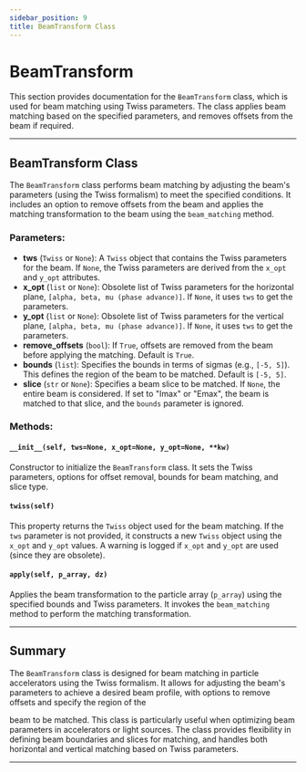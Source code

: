 ```yaml
---
sidebar_position: 9
title: BeamTransform Class
---
```

# BeamTransform

This section provides documentation for the `BeamTransform` class, which is used for beam matching using Twiss parameters. 
The class applies beam matching based on the specified parameters, and removes offsets from the beam if required.


---

## BeamTransform Class

The `BeamTransform` class performs beam matching by adjusting the beam's parameters (using the Twiss formalism) to meet the specified conditions. It includes an option to remove offsets from the beam and applies the matching transformation to the beam using the `beam_matching` method.

### Parameters:
- **tws** (`Twiss` or `None`): A `Twiss` object that contains the Twiss parameters for the beam. If `None`, the Twiss parameters are derived from the `x_opt` and `y_opt` attributes.
- **x_opt** (`list` or `None`): Obsolete list of Twiss parameters for the horizontal plane, `[alpha, beta, mu (phase advance)]`. If `None`, it uses `tws` to get the parameters.
- **y_opt** (`list` or `None`): Obsolete list of Twiss parameters for the vertical plane, `[alpha, beta, mu (phase advance)]`. If `None`, it uses `tws` to get the parameters.
- **remove_offsets** (`bool`): If `True`, offsets are removed from the beam before applying the matching. Default is `True`.
- **bounds** (`list`): Specifies the bounds in terms of sigmas (e.g., `[-5, 5]`). This defines the region of the beam to be matched. Default is `[-5, 5]`.
- **slice** (`str` or `None`): Specifies a beam slice to be matched. If `None`, the entire beam is considered. If set to "Imax" or "Emax", the beam is matched to that slice, and the `bounds` parameter is ignored.

### Methods:

#### `__init__(self, tws=None, x_opt=None, y_opt=None, **kw)`
Constructor to initialize the `BeamTransform` class. It sets the Twiss parameters, options for offset removal, bounds for beam matching, and slice type.

#### `twiss(self)`
This property returns the `Twiss` object used for the beam matching. If the `tws` parameter is not provided, it constructs a new `Twiss` object using the `x_opt` and `y_opt` values. A warning is logged if `x_opt` and `y_opt` are used (since they are obsolete).

#### `apply(self, p_array, dz)`
Applies the beam transformation to the particle array (`p_array`) using the specified bounds and Twiss parameters. It invokes the `beam_matching` method to perform the matching transformation.

---

## Summary

The `BeamTransform` class is designed for beam matching in particle accelerators using the Twiss formalism. It allows for adjusting the beam's parameters to achieve a desired beam profile, with options to remove offsets and specify the region of the

beam to be matched. This class is particularly useful when optimizing beam parameters in accelerators or light sources. The class provides flexibility in defining beam boundaries and slices for matching, and handles both horizontal and vertical matching based on Twiss parameters.

---

